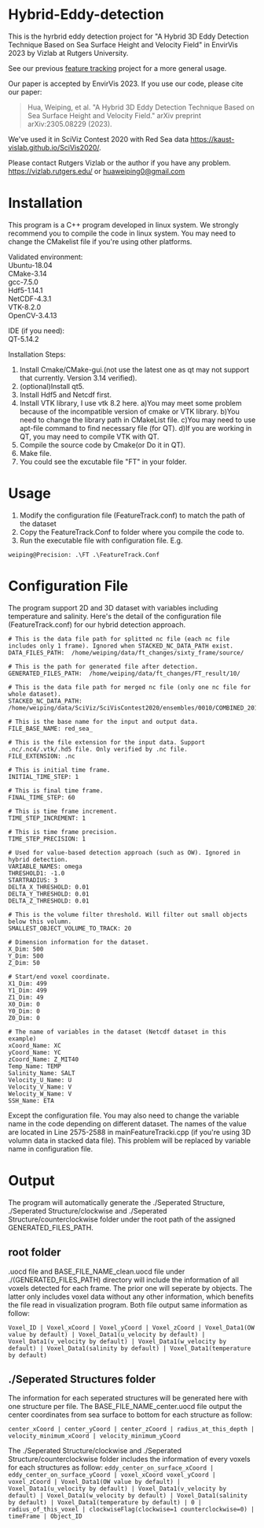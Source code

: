 # Hybrid-Eddy-detection
This is the hyrbrid eddy detection project for "A Hybrid 3D Eddy Detection Technique Based on Sea Surface Height and Velocity Field" in EnvirVis 2023 by Vizlab at Rutgers University.

See our previous [feature tracking](https://github.com/VizlabRutgers/Feature_Tracking) project for a more general usage.

Our paper is accepted by EnvirVis 2023. If you use our code, please cite our paper:  

>Hua, Weiping, et al. "A Hybrid 3D Eddy Detection Technique Based on Sea Surface Height and Velocity Field." arXiv preprint arXiv:2305.08229 (2023).

We've used it in SciViz Contest 2020 with Red Sea data https://kaust-vislab.github.io/SciVis2020/.

Please contact Rutgers Vizlab or the author if you have any problem.
https://vizlab.rutgers.edu/ or huaweiping0@gmail.com

# Installation
This program is a C++ program developed in linux system. We strongly recommend you to compile the code in linux system. You may need to change the CMakelist file if you're using other platforms.

Validated environment:  
Ubuntu-18.04  
CMake-3.14  
gcc-7.5.0  
Hdf5-1.14.1  
NetCDF-4.3.1  
VTK-8.2.0  
OpenCV-3.4.13  

IDE (if you need):  
QT-5.14.2 

Installation Steps:
1. Install Cmake/CMake-gui.(not use the latest one as qt may not support that currently. Version 3.14 verified).
2. (optional)Install qt5.
3. Install Hdf5 and Netcdf first.
4. Install VTK library, I use vtk 8.2 here.
    a)You may meet some problem because of the incompatible version of cmake or VTK library.
    b)You need to change the library path in CMakeList file.
    c)You may need to use apt-file command to find necessary file (for QT).
    d)If you are working in QT, you may need to compile VTK with QT.
6. Compile the source code by Cmake(or Do it in QT).
7. Make file.
8. You could see the excutable file "FT" in your folder. 

# Usage 
1. Modify the configuration file (FeatureTrack.conf) to match the path of the dataset
2. Copy the FeatureTrack.Conf to folder where you compile the code to.
3. Run the executable file with configuration file. E.g.
```
weiping@Precision: .\FT .\FeatureTrack.Conf
```


# Configuration File
The program support 2D and 3D dataset with variables including temperature and salinity.
Here's the detail of the configuration file (FeatureTrack.conf) for our hybrid detection approach.

```
# This is the data file path for splitted nc file (each nc file includes only 1 frame). Ignored when STACKED_NC_DATA_PATH exist.
DATA_FILES_PATH:  /home/weiping/data/ft_changes/sixty_frame/source/

# This is the path for generated file after detection.    
GENERATED_FILES_PATH:  /home/weiping/data/ft_changes/FT_result/10/

# This is the data file path for merged nc file (only one nc file for whole dataset).
STACKED_NC_DATA_PATH:  /home/weiping/data/SciViz/SciVisContest2020/ensembles/0010/COMBINED_2011013100.nc

# This is the base name for the input and output data.
FILE_BASE_NAME: red_sea_

# This is the file extension for the input data. Support .nc/.nc4/.vtk/.hd5 file. Only verified by .nc file.
FILE_EXTENSION: .nc

# This is initial time frame.
INITIAL_TIME_STEP: 1

# This is final time frame.
FINAL_TIME_STEP: 60

# This is time frame increment.
TIME_STEP_INCREMENT: 1

# This is time frame precision.
TIME_STEP_PRECISION: 1

# Used for value-based detection approach (such as OW). Ignored in hybrid detection.
VARIABLE_NAMES: omega
THRESHOLD1: -1.0
STARTRADIUS: 3
DELTA_X_THRESHOLD: 0.01
DELTA_Y_THRESHOLD: 0.01
DELTA_Z_THRESHOLD: 0.01

# This is the volume filter threshold. Will filter out small objects below this volumn.
SMALLEST_OBJECT_VOLUME_TO_TRACK: 20

# Dimension information for the dataset.  
X_Dim: 500
Y_Dim: 500
Z_Dim: 50

# Start/end voxel coordinate.
X1_Dim: 499
Y1_Dim: 499
Z1_Dim: 49
X0_Dim: 0
Y0_Dim: 0
Z0_Dim: 0

# The name of variables in the dataset (Netcdf dataset in this example)
xCoord_Name: XC
yCoord_Name: YC
zCoord_Name: Z_MIT40
Temp_Name: TEMP
Salinity_Name: SALT
Velocity_U_Name: U
Velocity_V_Name: V
Welocity_W_Name: V
SSH_Name: ETA
```
Except the configuration file. You may also need to change the variable name in the code depending on different dataset. The names of the value are located in Line 2575-2588 in mainFeatureTracki.cpp (if you're using 3D volumn data in stacked data file). This problem will be replaced by variable name in configuration file.


# Output
The program will automatically generate the ./Seperated Structure, ./Seperated Structure/clockwise and ./Seperated Structure/counterclockwise folder under the root path of the assigned GENERATED_FILES_PATH.

## root folder
.uocd file and BASE_FILE_NAME_clean.uocd file under ./(GENERATED_FILES_PATH) directory will include the information of all voxels detected for each frame.
The prior one will seperate by objects. The latter only includes voxel data without any other information, which benefits the file read in visualization program.
Both file output same information as follow:

`Voxel_ID | Voxel_xCoord | Voxel_yCoord | Voxel_zCoord | Voxel_Data1(OW value by default) | Voxel_Data1(u_velocity by default) | Voxel_Data1(v_velocity by default) | Voxel_Data1(w_velocity by default) | Voxel_Data1(salinity by default) | Voxel_Data1(temperature by default)`

## ./Seperated Structures folder
The information for each seperated structures will be generated here with one structure per file.
The BASE_FILE_NAME_center.uocd file output the center coordinates from sea surface to bottom for each structure as follow:

`center_xCoord | center_yCoord | center_zCoord | radius_at_this_depth | velocity_minimum_xCoord | velocity_minimum_yCoord`

The ./Seperated Structure/clockwise and ./Seperated Structure/counterclockwise folder includes the information of every voxels for each structures as follow:
`eddy_center_on_surface_xCoord | eddy_center_on_surface_yCoord | voxel_xCoord voxel_yCoord | voxel_zCoord | Voxel_Data1(OW value by default) | Voxel_Data1(u_velocity by default) | Voxel_Data1(v_velocity by default) | Voxel_Data1(w_velocity by default) | Voxel_Data1(salinity by default) | Voxel_Data1(temperature by default) | 0 | radius_of_this_voxel | clockwiseFlag(clockwise=1 counterclockwise=0) | timeFrame | Object_ID`



